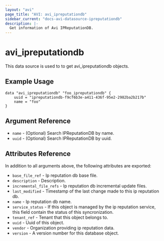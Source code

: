 ```yaml
---
layout: "avi"
page_title: "AVI: avi_ipreputationdb"
sidebar_current: "docs-avi-datasource-ipreputationdb"
description: |-
  Get information of Avi IPReputationDB.
---
```


# avi_ipreputationdb

This data source is used to to get avi_ipreputationdb objects.

## Example Usage

```hcl
data "avi_ipreputationdb" "foo_ipreputationdb" {
    uuid = "ipreputationdb-f9cf6b3e-a411-436f-95e2-2982ba2b217b"
    name = "foo"
}
```

## Argument Reference

* `name` - (Optional) Search IPReputationDB by name.
* `uuid` - (Optional) Search IPReputationDB by uuid.

## Attributes Reference

In addition to all arguments above, the following attributes are exported:

* `base_file_ref` - Ip reputation db base file.
* `description` - Description.
* `incremental_file_refs` - Ip reputation db incremental update files.
* `last_modified` - Timestamp of the last change made to this ip reputation db.
* `name` - Ip reputation db name.
* `service_status` - If this object is managed by the ip reputation service, this field contain the status of this syncronization.
* `tenant_ref` - Tenant that this object belongs to.
* `uuid` - Uuid of this object.
* `vendor` - Organization providing ip reputation data.
* `version` - A version number for this database object.

